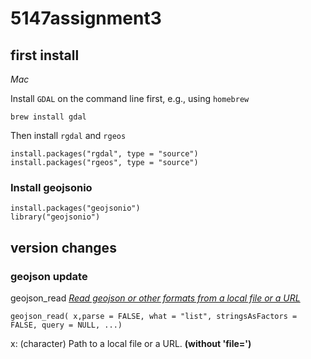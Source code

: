 # 5147assignment3

## first install 

*Mac*

Install `GDAL` on the command line first, e.g., using `homebrew`

```
brew install gdal
```

Then install `rgdal` and `rgeos`

```
install.packages("rgdal", type = "source")
install.packages("rgeos", type = "source")
```

### Install geojsonio

```
install.packages("geojsonio")
library("geojsonio")
```


## version changes

### geojson update

geojson_read   [*Read geojson or other formats from a local file or a URL*](https://cran.r-project.org/web/packages/geojsonio/geojsonio.pdf)

`geojson_read( x,parse = FALSE, what = "list", stringsAsFactors = FALSE, query = NULL, ...)` 

x: (character) Path to a local file or a URL. **(without 'file=')**





